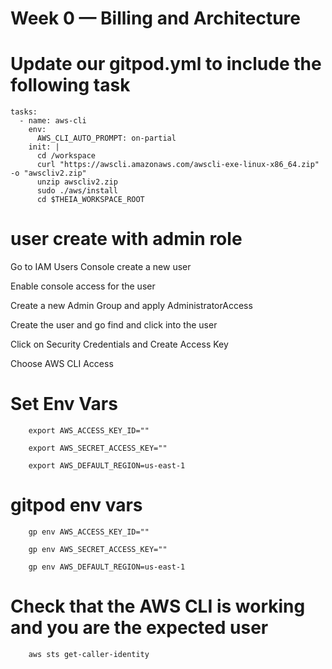 # Week 0 — Billing and Architecture

# Update our gitpod.yml to include the following task
    tasks:
      - name: aws-cli
        env:
          AWS_CLI_AUTO_PROMPT: on-partial
        init: |
          cd /workspace
          curl "https://awscli.amazonaws.com/awscli-exe-linux-x86_64.zip" -o "awscliv2.zip"
          unzip awscliv2.zip
          sudo ./aws/install
          cd $THEIA_WORKSPACE_ROOT

# user create with admin role
Go to IAM Users Console create a new user

Enable console access for the user

Create a new Admin Group and apply AdministratorAccess

Create the user and go find and click into the user

Click on Security Credentials and Create Access Key

Choose AWS CLI Access

# Set Env Vars
        export AWS_ACCESS_KEY_ID=""
        
        export AWS_SECRET_ACCESS_KEY=""
        
        export AWS_DEFAULT_REGION=us-east-1

# gitpod env vars
        gp env AWS_ACCESS_KEY_ID=""
        
        gp env AWS_SECRET_ACCESS_KEY=""
        
        gp env AWS_DEFAULT_REGION=us-east-1

# Check that the AWS CLI is working and you are the expected user
        aws sts get-caller-identity
